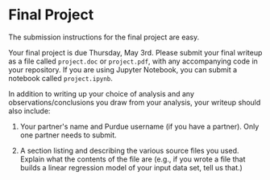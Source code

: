 # Final Project

The submission instructions for the final project are easy.

Your final project is due Thursday, May 3rd. Please submit your final writeup as a file called `project.doc` or `project.pdf`, with any accompanying code in your repository. If you are using Jupyter Notebook, you can submit a notebook called `project.ipynb`.

In addition to writing up your choice of analysis and any observations/conclusions you draw from your analysis, your writeup should also include:

1. Your partner's name and Purdue username (if you have a partner). Only one partner needs to submit.

2. A section listing and describing the various source files you used. Explain what the contents of the file are (e.g., if you wrote a file that builds a linear regression model of your input data set, tell us that.)